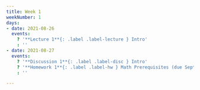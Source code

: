 ```yaml
---
title: Week 1
weekNumber: 1
days:
- date: 2021-08-26
  events:
    ? '**Lecture 1**{: .label .label-lecture } Intro'
    : ''
- date: 2021-08-27
  events:
    ? '**Discussion 1**{: .label .label-disc } Intro'
    ? '**Homework 1**{: .label .label-hw } Math Prerequisites (due Sept 2)'
    : ''

---
```

